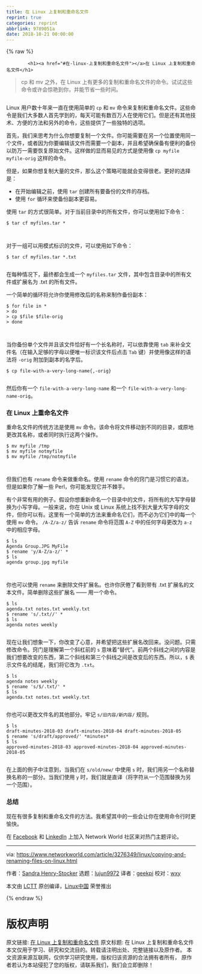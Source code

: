 ```yaml
---
title: 在 Linux 上复制和重命名文件
reprint: true
categories: reprint
abbrlink: 9789051a
date: 2018-10-21 00:00:00
---
```


{% raw %}

            <h1><a href="#在-linux-上复制和重命名文件"></a>在 Linux 上复制和重命名文件</h1>
<blockquote>
<p>cp 和 mv 之外，在 Linux 上有更多的复制和重命名文件的命令。试试这些命令或许会惊艳到你，并能节省一些时间。</p>
</blockquote>
<p><a href="https://camo.githubusercontent.com/afe018523f7a501e21ab056c82671a29fe7ed4ae/68747470733a2f2f696d616765732e6964676573672e6e65742f696d616765732f61727469636c652f323031382f30352f74726565732d3130303735393431352d6c617267652e6a7067"><img src="https://p0.ssl.qhimg.com/t0126c18690638d3f6b.jpg" alt=""></a></p>
<p>Linux 用户数十年来一直在使用简单的 <code>cp</code> 和 <code>mv</code> 命令来复制和重命名文件。这些命令是我们大多数人首先学到的，每天可能有数百万人在使用它们。但是还有其他技术、方便的方法和另外的命令，这些提供了一些独特的选项。</p>
<p>首先，我们来思考为什么你想要复制一个文件。你可能需要在另一个位置使用同一个文件，或者因为你要编辑该文件而需要一个副本，并且希望确保备有便利的备份以防万一需要恢复原始文件。这样做的显而易见的方式是使用像 <code>cp myfile myfile-orig</code> 这样的命令。</p>
<p>但是，如果你想复制大量的文件，那么这个策略可能就会变得很老。更好的选择是：</p>
<ul>
<li>在开始编辑之前，使用 <code>tar</code> 创建所有要备份的文件的存档。</li>
<li>使用 <code>for</code> 循环来使备份副本更容易。</li>
</ul>
<p>使用 <code>tar</code> 的方式很简单。对于当前目录中的所有文件，你可以使用如下命令：</p>
<pre><code class="hljs shell"><span class="hljs-meta">$</span><span class="bash"> tar cf myfiles.tar *</span>

</code></pre><p>对于一组可以用模式标识的文件，可以使用如下命令：</p>
<pre><code class="hljs stylus">$ tar cf myfiles<span class="hljs-selector-class">.tar</span> *<span class="hljs-selector-class">.txt</span>

</code></pre><p>在每种情况下，最终都会生成一个 <code>myfiles.tar</code> 文件，其中包含目录中的所有文件或扩展名为 .txt 的所有文件。</p>
<p>一个简单的循环将允许你使用修改后的名称来制作备份副本：</p>
<pre><code class="hljs shell"><span class="hljs-meta">$</span><span class="bash"> <span class="hljs-keyword">for</span> file <span class="hljs-keyword">in</span> *</span>
<span class="hljs-meta">&gt;</span><span class="bash"> <span class="hljs-keyword">do</span></span>
<span class="hljs-meta">&gt;</span><span class="bash"> cp <span class="hljs-variable">$file</span> <span class="hljs-variable">$file</span>-orig</span>
<span class="hljs-meta">&gt;</span><span class="bash"> <span class="hljs-keyword">done</span></span>

</code></pre><p>当你备份单个文件并且该文件恰好有一个长名称时，可以依靠使用 <code>tab</code> 来补全文件名（在输入足够的字母以便唯一标识该文件后点击 <code>Tab</code> 键）并使用像这样的语法将 <code>-orig</code> 附加到副本的名字后。</p>
<pre><code class="hljs applescript">$ cp <span class="hljs-built_in">file</span>-<span class="hljs-keyword">with</span>-a-very-long-<span class="hljs-built_in">name</span>{,-orig}

</code></pre><p>然后你有一个 <code>file-with-a-very-long-name</code> 和一个 <code>file-with-a-very-long-name-orig</code>。</p>
<h3><a href="#在-linux-上重命名文件"></a>在 Linux 上重命名文件</h3>
<p>重命名文件的传统方法是使用 <code>mv</code> 命令。该命令将文件移动到不同的目录，或原地更改其名称，或者同时执行这两个操作。</p>
<pre><code class="hljs shell"><span class="hljs-meta">$</span><span class="bash"> mv myfile /tmp</span>
<span class="hljs-meta">$</span><span class="bash"> mv myfile notmyfile</span>
<span class="hljs-meta">$</span><span class="bash"> mv myfile /tmp/notmyfile</span>

</code></pre><p>但我们也有 <code>rename</code> 命令来做重命名。使用 <code>rename</code> 命令的窍门是习惯它的语法，但是如果你了解一些 Perl，你可能发现它并不棘手。</p>
<p>有个非常有用的例子。假设你想重新命名一个目录中的文件，将所有的大写字母替换为小写字母。一般来说，你在 Unix 或 Linux 系统上找不到大量大写字母的文件，但你可以有。这里有一个简单的方法来重命名它们，而不必为它们中的每一个使用 <code>mv</code> 命令。 <code>/A-Z/a-z/</code> 告诉 <code>rename</code> 命令将范围 <code>A-Z</code> 中的任何字母更改为 <code>a-z</code> 中的相应字母。</p>
<pre><code class="hljs shell"><span class="hljs-meta">$</span><span class="bash"> ls</span>
Agenda Group.JPG MyFile
<span class="hljs-meta">$</span><span class="bash"> rename <span class="hljs-string">'y/A-Z/a-z/'</span> *</span>
<span class="hljs-meta">$</span><span class="bash"> ls</span>
agenda group.jpg myfile

</code></pre><p>你也可以使用 <code>rename</code> 来删除文件扩展名。也许你厌倦了看到带有 .txt 扩展名的文本文件。简单删除这些扩展名 —— 用一个命令。</p>
<pre><code class="hljs shell"><span class="hljs-meta">$</span><span class="bash"> ls</span>
agenda.txt notes.txt weekly.txt
<span class="hljs-meta">$</span><span class="bash"> rename <span class="hljs-string">'s/.txt//'</span> *</span>
<span class="hljs-meta">$</span><span class="bash"> ls</span>
agenda notes weekly

</code></pre><p>现在让我们想象一下，你改变了心意，并希望把这些扩展名改回来。没问题。只需修改命令。窍门是理解第一个斜杠前的 <code>s</code> 意味着“替代”。前两个斜线之间的内容是我们想要改变的东西，第二个斜线和第三个斜线之间是改变后的东西。所以，<code>$</code> 表示文件名的结尾，我们将它改为 <code>.txt</code>。</p>
<pre><code class="hljs shell"><span class="hljs-meta">$</span><span class="bash"> ls</span>
agenda notes weekly
<span class="hljs-meta">$</span><span class="bash"> rename <span class="hljs-string">'s/$/.txt/'</span> *</span>
<span class="hljs-meta">$</span><span class="bash"> ls</span>
agenda.txt notes.txt weekly.txt

</code></pre><p>你也可以更改文件名的其他部分。牢记 <code>s/旧内容/新内容/</code> 规则。</p>
<pre><code class="hljs lsl">$ ls
draft-minutes<span class="hljs-number">-2018</span><span class="hljs-number">-03</span> draft-minutes<span class="hljs-number">-2018</span><span class="hljs-number">-04</span> draft-minutes<span class="hljs-number">-2018</span><span class="hljs-number">-05</span>
$ rename 's/draft/approved/' *minutes*
$ ls
approved-minutes<span class="hljs-number">-2018</span><span class="hljs-number">-03</span> approved-minutes<span class="hljs-number">-2018</span><span class="hljs-number">-04</span> approved-minutes<span class="hljs-number">-2018</span><span class="hljs-number">-05</span>

</code></pre><p>在上面的例子中注意到，当我们在 <code>s/old/new/</code> 中使用 <code>s</code> 时，我们用另一个名称替换名称的一部分。当我们使用 <code>y</code> 时，我们就是直译（将字符从一个范围替换为另一个范围）。</p>
<h3><a href="#总结"></a>总结</h3>
<p>现在有很多复制和重命名文件的方法。我希望其中的一些会让你在使用命令行时更愉快。</p>
<p>在 <a href="https://www.facebook.com/NetworkWorld/">Facebook</a> 和 <a href="https://www.linkedin.com/company/network-world">LinkedIn</a> 上加入 Network World 社区来对热门主题评论。</p>
<hr>
<p>via: <a href="https://www.networkworld.com/article/3276349/linux/copying-and-renaming-files-on-linux.html">https://www.networkworld.com/article/3276349/linux/copying-and-renaming-files-on-linux.html</a></p>
<p>作者：<a href="https://www.networkworld.com/author/Sandra-Henry_Stocker/">Sandra Henry-Stocker</a> 选题：<a href="https://github.com/lujun9972">lujun9972</a> 译者：<a href="https://github.com/geekpi">geekpi</a> 校对：<a href="https://github.com/wxy">wxy</a></p>
<p>本文由 <a href="https://github.com/LCTT/TranslateProject">LCTT</a> 原创编译，<a href="https://linux.cn/">Linux中国</a> 荣誉推出</p>

          
{% endraw %}

# 版权声明
原文链接: [在 Linux 上复制和重命名文件](https://www.zcfy.cc/article/copying-and-renaming-files-on-linux)
原文标题: 在 Linux 上复制和重命名文件
本文仅用于学习、研究和交流目的。转载请注明出处、完整链接以及原作者。
本文资源来源互联网，仅供学习研究使用，版权归该资源的合法拥有者所有，
原作者若认为本站侵犯了您的版权，请联系我们，我们会立即删除！
